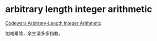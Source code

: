# arbitrary length integer arithmetic

[Codewars Arbitrary-Length Integer Arithmetic](http://www.codewars.com/kata/530e69ae72d6dfced0000a9e/train/javascript)

加减乘除，余生请多多指教。

